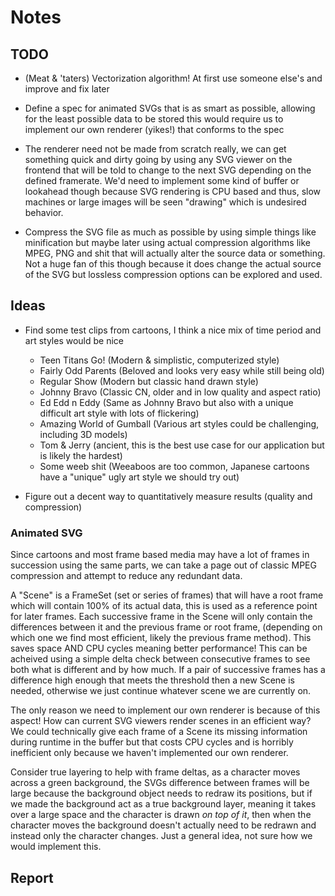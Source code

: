 # Notes

## TODO

* (Meat & 'taters) Vectorization algorithm! At first use someone else's and improve and fix later

* Define a spec for animated SVGs that is as smart as possible, allowing for the least possible data to be stored
  this would require us to implement our own renderer (yikes!) that conforms to the spec
  
* The renderer need not be made from scratch really, we can get something quick and dirty going by
  using any SVG viewer on the frontend that will be told to change to the next SVG depending on the defined framerate.
  We'd need to implement some kind of buffer or lookahead though because SVG rendering is CPU based and thus, slow
  machines or large images will be seen "drawing" which is undesired behavior.
  
* Compress the SVG file as much as possible by using simple things like minification but maybe later using
  actual compression algorithms like MPEG, PNG and shit that will actually alter the source data or something.
  Not a huge fan of this though because it does change the actual source of the SVG but lossless compression options
  can be explored and used.

## Ideas

* Find some test clips from cartoons, I think a nice mix of time period and art styles would be nice
    * Teen Titans Go! (Modern & simplistic, computerized style)
    * Fairly Odd Parents (Beloved and looks very easy while still being old)
    * Regular Show (Modern but classic hand drawn style)
    * Johnny Bravo (Classic CN, older and in low quality and aspect ratio)
    * Ed Edd n Eddy (Same as Johnny Bravo but also with a unique difficult art style with lots of flickering)
    * Amazing World of Gumball (Various art styles could be challenging, including 3D models)
    * Tom & Jerry (ancient, this is the best use case for our application but is likely the hardest)
    * Some weeb shit (Weeaboos are too common, Japanese cartoons have a "unique" ugly art style we should try out)

* Figure out a decent way to quantitatively measure results (quality and compression)

### Animated SVG

Since cartoons and most frame based media may have a lot of frames in succession using the same parts, we can take 
a page out of classic MPEG compression and attempt to reduce any redundant data.

A "Scene" is a FrameSet (set or series of frames) that will have a root frame which will contain 100% of its actual
data, this is used as a reference point for later frames. Each successive frame in the Scene will only contain the 
differences between it and the previous frame or root frame, (depending on which one we find most efficient, likely 
the previous frame method). This saves space AND CPU cycles meaning better performance! This can be acheived using a 
simple delta check between consecutive frames to see both what is different and by how much. If a pair of successive 
frames has a difference high enough that meets the threshold then a new Scene is needed, otherwise we just continue 
whatever scene we are currently on.

The only reason we need to implement our own renderer is because of this aspect! How can current SVG viewers render 
scenes in an efficient way? We could technically give each frame of a Scene its missing information during runtime 
in the buffer but that costs CPU cycles and is horribly inefficient only because we haven't implemented our own 
renderer.

Consider true layering to help with frame deltas, as a character moves across a green background, the SVGs difference
between frames will be large because the background object needs to redraw its positions, but if we made the background
act as a true background layer, meaning it takes over a large space and the character is drawn _on top of it_, then when
the character moves the background doesn't actually need to be redrawn and instead only the character changes. Just a 
general idea, not sure how we would implement this.

## Report

